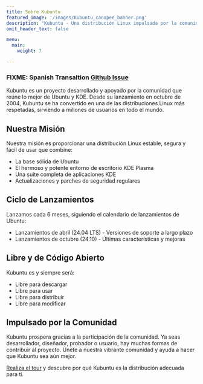 ```yaml
---
title: Sobre Kubuntu
featured_image: '/images/Kubuntu_canopee_banner.png'
description: "Kubuntu - Una distribución Linux impulsada por la comunidad que combina la fiabilidad de Ubuntu con la elegancia de KDE Plasma"
omit_header_text: false

menu:
  main:
    weight: 7

---
```



### FIXME: Spanish Transaltion [Github Issue](/link)

Kubuntu es un proyecto desarrollado y apoyado por la comunidad que reúne lo mejor de Ubuntu y KDE. Desde su lanzamiento 
en octubre de 2004, Kubuntu se ha convertido en una de las distribuciones Linux más respetadas, sirviendo a millones de 
usuarios en todo el mundo.

## Nuestra Misión
Nuestra misión es proporcionar una distribución Linux estable, segura y fácil de usar que combine:
- La base sólida de Ubuntu
- El hermoso y potente entorno de escritorio KDE Plasma
- Una suite completa de aplicaciones KDE
- Actualizaciones y parches de seguridad regulares

## Ciclo de Lanzamientos
Lanzamos cada 6 meses, siguiendo el calendario de lanzamientos de Ubuntu:
- Lanzamientos de abril (24.04 LTS) - Versiones de soporte a largo plazo
- Lanzamientos de octubre (24.10) - Últimas características y mejoras

## Libre y de Código Abierto
Kubuntu es y siempre será:
- Libre para descargar
- Libre para usar
- Libre para distribuir
- Libre para modificar

## Impulsado por la Comunidad
Kubuntu prospera gracias a la participación de la comunidad. Ya seas desarrollador, diseñador, probador o usuario, hay 
muchas formas de contribuir al proyecto. Únete a nuestra vibrante comunidad y ayuda a hacer que Kubuntu sea aún mejor.

[Realiza el tour](/discover) y descubre por qué Kubuntu es la distribución adecuada para ti.